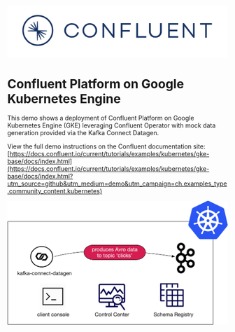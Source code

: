 ![image](../../images/confluent-logo-300-2.png)

# Confluent Platform on Google Kubernetes Engine

This demo shows a deployment of Confluent Platform on Google Kubernetes Engine (GKE) leveraging Confluent Operator with mock data generation provided via the Kafka Connect Datagen.

View the full demo instructions on the Confluent documentation site: [https://docs.confluent.io/current/tutorials/examples/kubernetes/gke-base/docs/index.html](https://docs.confluent.io/current/tutorials/examples/kubernetes/gke-base/docs/index.html?utm_source=github&utm_medium=demo&utm_campaign=ch.examples_type.community_content.kubernetes)

![image](docs/images/operator.png)
